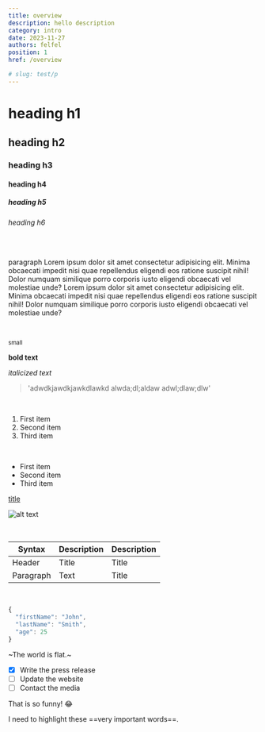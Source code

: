 ```yaml
---
title: overview
description: hello description
category: intro
date: 2023-11-27
authors: felfel
position: 1
href: /overview

# slug: test/p
---
```


# heading h1

## heading h2

### heading h3

#### heading h4

##### heading h5

###### heading h6

<br>

paragraph Lorem ipsum dolor sit amet consectetur adipisicing elit. Minima obcaecati impedit nisi quae repellendus eligendi eos ratione suscipit nihil! Dolor numquam similique porro corporis iusto eligendi obcaecati vel molestiae unde?
Lorem ipsum dolor sit amet consectetur adipisicing elit. Minima obcaecati impedit nisi quae repellendus eligendi eos ratione suscipit nihil! Dolor numquam similique porro corporis iusto eligendi obcaecati vel molestiae unde?

<br>

<small>small</small>

**bold text**

_italicized text_

> 'adwdkjawdkjawkdlawkd
> alwda;dl;aldaw
> adwl;dlaw;dlw'

<br>

1. First item
2. Second item
3. Third item

<br>

- First item
- Second item
- Third item

[title](https://www.example.com)

![alt text](/fruitUI.png)

<br>

| Syntax    | Description | Description |
| --------- | ----------- | ----------- |
| Header    | Title       | Title       |
| Paragraph | Text        | Title       |

<br>

```js
{
  "firstName": "John",
  "lastName": "Smith",
  "age": 25
}
```


~The world is flat.~

- [x] Write the press release 
- [ ] Update the website
- [ ] Contact the media

That is so funny! :joy:

I need to highlight these ==very important words==.
